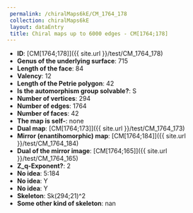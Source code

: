 ```yaml
--- 
 permalink: /chiralMaps6kE/CM_1764_178 
 collection: chiralMaps6kE
 layout: dataEntry
 title: Chiral maps up to 6000 edges - CM[1764;178]
---
```


- **ID**: [CM[1764;178]]({{ site.url }}/test/CM_1764_178)
- **Genus of the underlying surface**: 715
- **Length of the face**: 84
- **Valency**: 12
- **Length of the Petrie polygon**: 42
- **Is the automorphism group solvable?**: S
- **Number of vertices**: 294
- **Number of edges**: 1764
- **Number of faces**: 42
- **The map is self-**: none
- **Dual map**: [CM[1764;173]]({{ site.url }}/test/CM_1764_173)
- **Mirror (enantihomorphic) map**: [CM[1764;184]]({{ site.url }}/test/CM_1764_184)
- **Dual of the mirror image**: [CM[1764;165]]({{ site.url }}/test/CM_1764_165)
- **Z_q-Exponent?**: 2
- **No idea**:  5:184
- **No idea**: Y
- **No idea**: Y
- **Skeleton**: Sk(294;21)^2
- **Some other kind of skeleton**: nan
